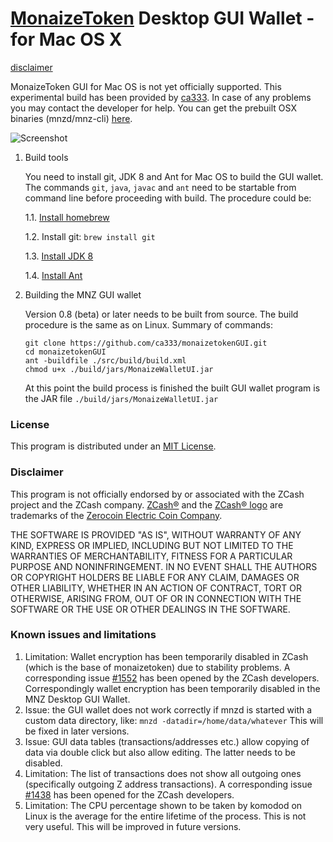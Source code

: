 # [MonaizeToken](https://monaize.com/) Desktop GUI Wallet - for Mac OS X
[disclaimer](#disclaimer)

MonaizeToken GUI for Mac OS is not yet officially supported. This experimental build has been provided by [ca333](https://github.com/ca333).
In case of any problems you may contact the developer for help.
You can get the prebuilt OSX binaries (mnzd/mnz-cli) [here](https://github.com/Monaize/monaizetoken/releases/).

![Screenshot](https://github.com/ca333/monaizetokenGUI/raw/master/docs/mnzgui.jpg "MNZ GUI on Mac")

1. Build tools

   You need to install git, JDK 8 and Ant for Mac OS to build the GUI wallet. The commands
   `git`, `java`, `javac` and `ant` need to be startable from command line before proceeding with
   build. The procedure could be:

   1.1. [Install homebrew](http://brew.sh/)

   1.2. Install git: `brew install git`

   1.3. [Install JDK 8](https://docs.oracle.com/javase/8/docs/technotes/guides/install/mac_jdk.html)

   1.4. [Install Ant](http://www.admfactory.com/how-to-install-apache-ant-on-mac-os-x/)

2. Building the MNZ GUI wallet

   Version 0.8 (beta) or later needs to be built from source. The build procedure is the same as on Linux.
   Summary of commands:
   ```
   git clone https://github.com/ca333/monaizetokenGUI.git
   cd monaizetokenGUI
   ant -buildfile ./src/build/build.xml
   chmod u+x ./build/jars/MonaizeWalletUI.jar
   ```
   At this point the build process is finished the built GUI wallet program is the JAR
   file `./build/jars/MonaizeWalletUI.jar`

### License
This program is distributed under an [MIT License](https://github.com/ca333/monaizetokenGUI/raw/master/LICENSE).

### Disclaimer
This program is not officially endorsed by or associated with the ZCash project and the ZCash company.
[ZCash®](https://trademarks.justia.com/871/93/zcash-87193130.html) and the
[ZCash® logo](https://trademarks.justia.com/868/84/z-86884549.html) are trademarks of the
[Zerocoin Electric Coin Company](https://trademarks.justia.com/owners/zerocoin-electric-coin-company-3232749/).

THE SOFTWARE IS PROVIDED "AS IS", WITHOUT WARRANTY OF ANY KIND, EXPRESS OR
IMPLIED, INCLUDING BUT NOT LIMITED TO THE WARRANTIES OF MERCHANTABILITY,
FITNESS FOR A PARTICULAR PURPOSE AND NONINFRINGEMENT. IN NO EVENT SHALL THE
AUTHORS OR COPYRIGHT HOLDERS BE LIABLE FOR ANY CLAIM, DAMAGES OR OTHER
LIABILITY, WHETHER IN AN ACTION OF CONTRACT, TORT OR OTHERWISE, ARISING FROM,
OUT OF OR IN CONNECTION WITH THE SOFTWARE OR THE USE OR OTHER DEALINGS IN THE
SOFTWARE.

### Known issues and limitations

1. Limitation: Wallet encryption has been temporarily disabled in ZCash (which is the base of monaizetoken) due to stability problems. A corresponding issue
[#1552](https://github.com/zcash/zcash/issues/1552) has been opened by the ZCash developers. Correspondingly
wallet encryption has been temporarily disabled in the MNZ Desktop GUI Wallet.
1. Issue: the GUI wallet does not work correctly if mnzd is started with a custom data directory, like:
`mnzd -datadir=/home/data/whatever` This will be fixed in later versions.
1. Issue: GUI data tables (transactions/addresses etc.) allow copying of data via double click but also allow editing.
The latter needs to be disabled.
1. Limitation: The list of transactions does not show all outgoing ones (specifically outgoing Z address
transactions). A corresponding issue [#1438](https://github.com/zcash/zcash/issues/1438) has been opened
for the ZCash developers.
1. Limitation: The CPU percentage shown to be taken by komodod on Linux is the average for the entire lifetime
of the process. This is not very useful. This will be improved in future versions.
